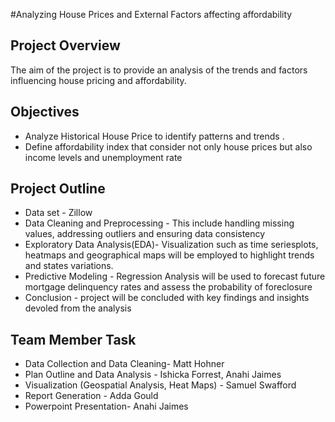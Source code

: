 #Analyzing House Prices and External Factors affecting affordability

## Project Overview
The aim of the project is to provide an analysis of the trends and factors influencing house pricing and affordability. 

## Objectives
- Analyze Historical House Price to identify patterns and trends .
- Define affordability index that consider not only house prices but also income levels and unemployment rate

## Project Outline
- Data set - Zillow
-  Data Cleaning and Preprocessing - This include handling missing values, addressing outliers and ensuring data consistency
-  Exploratory Data Analysis(EDA)-  Visualization such as time seriesplots, heatmaps and geographical maps will be employed to highlight trends and states variations.
-  Predictive Modeling - Regression Analysis will be used to forecast future mortgage delinquency rates and assess the probability of foreclosure
-  Conclusion - project will be concluded with key findings and insights devoled from the analysis


## Team Member Task
-  Data Collection and Data Cleaning- Matt Hohner
- Plan Outline and  Data Analysis - Ishicka Forrest, Anahi Jaimes 
- Visualization (Geospatial Analysis, Heat Maps) - Samuel Swafford
- Report Generation - Adda Gould
- Powerpoint Presentation- Anahi Jaimes

